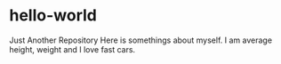 # hello-world
Just Another Repository
Here is somethings about myself.  I am average height, weight and I love fast cars.
